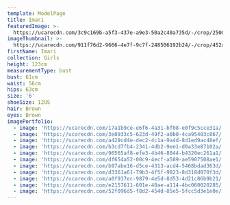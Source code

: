 ```yaml
---
template: ModelPage
title: Imari
featuredImage: >-
  https://ucarecdn.com/3c9c169b-a5f3-437e-a9e3-50a2c40a735d/-/crop/2500x1201/0,0/-/preview/
imageThumbnail: >-
  https://ucarecdn.com/911f76d2-9666-4e7f-9c7f-248506192b24/-/crop/452x607/151,36/-/preview/
firstName: Imari
collection: Girls
height: 123cm
measurementType: bust
bust: 61cm
waist: 56cm
hips: 63cm
size: '6'
shoeSize: 12US
hair: Brown
eyes: Brown
imagePortfolio:
  - image: 'https://ucarecdn.com/17a1b9ce-e6f6-4a31-bf08-e0f9c5cce31a/'
  - image: 'https://ucarecdn.com/3e0933c5-623d-49f2-a0b0-4ca95403c867/'
  - image: 'https://ucarecdn.com/a429cd4e-dec2-4c1a-9a4d-8d1ed9ac48ef/'
  - image: 'https://ucarecdn.com/b3cd7fb4-2341-4db2-9ee1-d0a33e87102a/'
  - image: 'https://ucarecdn.com/96565af8-efe3-4b46-8044-b4320ec261a1/'
  - image: 'https://ucarecdn.com/df654a52-00c9-4ecf-a589-ae5907508ae1/'
  - image: 'https://ucarecdn.com/b97abe16-d5ce-4313-acd4-5468bdad363d/'
  - image: 'https://ucarecdn.com/d3361a61-79b3-4f5f-9823-8d318d070f3d/'
  - image: 'https://ucarecdn.com/a0f937ec-9879-4e5d-8d53-4d21c86b9b21/'
  - image: 'https://ucarecdn.com/e2157611-601e-40ae-a114-4bc060020285/'
  - image: 'https://ucarecdn.com/52f096d5-f8d2-454d-85e5-5fcc5d3e1e0e/'
---
```


